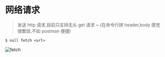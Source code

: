 # 网络请求

> 发送 http 请求,目前只支持无头 get 请求 ~ (在命令行拼 header,body 感觉很繁琐,不如 postman 便捷)

```shell
$ null fetch <url>
```

![fetch](/fetch.gif)
